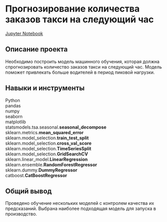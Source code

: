 # Прогнозирование количества заказов такси на следующий час
[Jupyter Notebook]()

## Описание проекта
Необходимо построить модель машинного обучения, которая должна спрогнозировать количество заказов такси на следующий час. Модель поможет привлекать больше водителей в период пиковой нагрузки.

## Навыки и инструменты
Python  
pandas  
numpy  
seaborn  
matplotlib  
statsmodels.tsa.seasonal.**seasonal_decompose**  
sklearn.metrics.**mean_squared_error**  
sklearn.model_selection.**train_test_split**  
sklearn.model_selection.**cross_val_score**  
sklearn.model_selection.**TimeSeriesSplit**  
sklearn.model_selection.**GridSearchCV**  
sklearn.linear_model.**LinearRegression**  
sklearn.ensemble.**RandomForestRegressor**  
sklearn.dummy.**DummyRegressor**  
catboost.**CatBoostRegressor**  

## Общий вывод
Проведено обучение нескольких моделей с контролем качества их предсказаний. Выбрана наиболее подходящая модель для запуска в производство.

